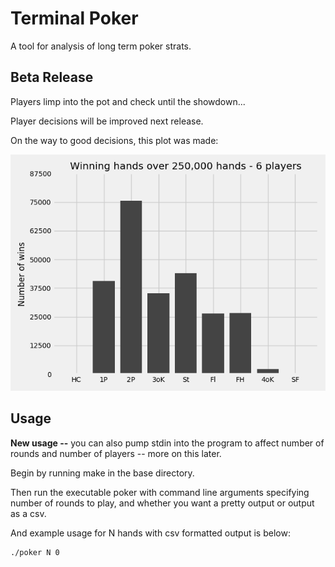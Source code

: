 
Terminal Poker
==============

A tool for analysis of long term poker strats.

## Beta Release

Players limp into the pot and check until the showdown...

Player decisions will be improved next release.

On the way to good decisions, this plot was made:

![250,000 winning Hands](./data/figs/250_hands_6_players.png)

## Usage

**New usage --** you can also pump stdin into the program to affect number of rounds and number of players -- more on this later.

Begin by running make in the base directory.

Then run the executable poker with command line arguments specifying number of rounds to play, and whether you want a pretty output or output as a csv.

And example usage for N hands with csv formatted output is below:

    ./poker N 0

